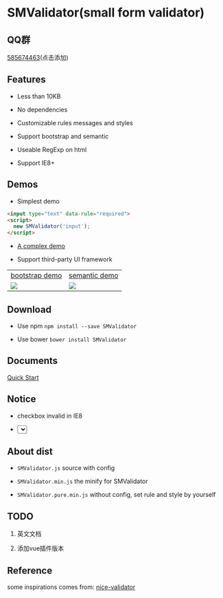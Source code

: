 # SMValidator(small form validator)

## QQ群
[585674463](http://jq.qq.com/?_wv=1027&k=40WxN5s)(点击添加)

## Features
- Less than 10KB

- No dependencies

- Customizable rules messages and styles

- Support bootstrap and semantic

- Useable RegExp on html

- Support IE8+

## Demos
- Simplest demo

``` html
<input type="text" data-rule="required">
<script>
  new SMValidator('input');
</script>
```

- [A complex demo](https://wldragon.github.io/SMValidator/)

- Support third-party UI framework
<table>
    <tr>
      <td><a href="https://wldragon.github.io/SMValidator/bootstrap/">bootstrap demo</a></td>
      <td><a href="https://wldragon.github.io/SMValidator/semantic/">semantic demo</a></td>
    </tr>
    <tr>
      <td><img src="https://wldragon.github.io/SMValidator/bootstrap/scan.png"></td>
      <td><img src="https://wldragon.github.io/SMValidator/semantic/scan.png"></td>
    </tr>
</table>

## Download
- Use npm ```npm install --save SMValidator```

- Use bower ```bower install SMValidator```

## Documents
[Quick Start](https://github.com/WLDragon/SMValidator/wiki/%E5%BF%AB%E9%80%9F%E5%BC%80%E5%A7%8B)

## Notice
- checkbox invalid in IE8

- <select> only validate on blur in IE9~11, because it's not support oninput

## About dist
- `SMValidator.js` source with config

- `SMValidator.min.js` the minify for SMValidator

- `SMValidator.pure.min.js` without config, set rule and style by yourself

## TODO
1. 英文文档

2. 添加vue插件版本

## Reference
some inspirations comes from: [nice-validator](https://github.com/niceue/nice-validator)
